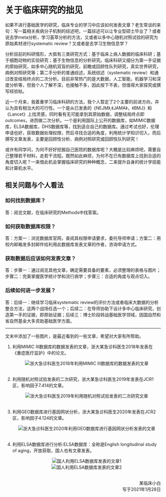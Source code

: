 # 关于临床研究的拙见

如果不进行基础医学的研究，临床专业的学习中应该如何发表文章？老生常谈的来句：写一篇相关疾病分子机制的综述吧，一篇综述可以让专业型硕士毕业了？或者说去学meta分析，学习荟萃分析的方法，又或者以多中心随机对照试验的研究为原始素材进行systematic review？又或者是去学习生物信息学？

分析目前的科研情形，大抵有三类研究方式：基于临床上病人数据的临床科研；基于细胞动物的实验研究；基于生物信息的分析研究。临床科研又细分为第一手证据的原始研究，如多中心随机双盲的研究，前瞻或回顾性队列研究，真实世界研究，病例对照研究等；第二手分析的普通综述，系统综述（systematic review）和通过改变结局终点的二次分析。目前非常热门的是大数据，人工智能，机器学习和深度分析等，但我个人了解不深，也接触不多，因此按下不表，但值得大家探究或撰写经验帖。

近一个月来，我着重学习临床科研的方法，我个人暂定了2个主要的前进方向，并认为具有相当大的可行性。一个是从已发表的《NEJM》,《JAMA》，《BMJ》和《Lancet》上找灵感，同时看有无可能拿到其原始数据，调整结局终点即outcomes，进而做二次分析。一个是利用国际上公开的数据库，如MIMIC数据库，ELSA数据库，DHS数据库等，找到适合自己的数据库。通过考试也好，伦理申请也好，获取数据处理权限，然后寻找合适的角度，利用统计学知识切入，而后撰写文章发表，主要是回顾性分析、病例对照研究或回顾性队列研究！

或许有同学问，为何不好好挖掘自己医院的数据库呢？大概是比较麻烦吧，需要自己整理若干材料，走若干流程。既然如此麻烦，为何不在已有数据库上找到合适的角度切入呢？一来借此机会掌握临床研究的种种概念，二来提升自身的统计学技能和计算机水平。

## 相关问题与个人看法

### 如何找到数据库？

答：阅览文献，在临床研究的Methods中找答案。

### 如何获取数据库权限？

答：方案一：浏览数据库官网，查阅其权限申请要求，委托导师申请；方案二：用校内邮箱发多封邮件给利用此数据库发表文章的作者，咨询申请方式。

### 获取数据后应该如何发表文章？

答：步骤一：通过阅览其他文章，确定需要具备的要素，必须整理的表格与图片；步骤二：完美掌握医学统计学和流行病学；步骤三：合适的角度与观点切入。

### 后续如何进一步发展？

答：后续一：继续学习临床systematic review的评价方法或者临床大数据的分析整合方法，这两个战场任选一个；后续二：在导师协助下设计多中心临床研究，创造第一手的证据，即原始证据；后续三：博士阶段转战基础医学领域，因国自然和省自然基金大多资助基础医学方面。

----

文末中添加了一些图片，是最近看到的一些文章，希望对大家有所帮助。

1. 利用MIMIC III数据库的数据发表的文章，浙大某急诊科医生2018年发表在《重症医疗监护》中的论文。

    <div align=center>
    <img src="https://gitee.com/zcx980605/Survive_XYSM_dev/raw/master/Image/Ch5_4-1_1.png" alt="浙大急诊科医生2018年利用MIMIC III数据库的数据发表的文章">
    </div>
    <br/>

2. 利用随机对照试验发表的二次研究，浙大某急诊科医生2019年发表在JCR1区，影响因子7.414的文章。

    <div align=center>
    <img src="https://gitee.com/zcx980605/Survive_XYSM_dev/raw/master/Image/Ch5_4-1_2.png" alt="浙大急诊科医生2019年利用随机对照试验发表的二次研究文章">
    </div>
    <br/>

3. 利用GEO数据库进行基因网状分析，浙大某急诊科医生2020年发表在JCR2区，影响因子4.124的文章。

    <div align=center>
    <img src="https://gitee.com/zcx980605/Survive_XYSM_dev/raw/master/Image/Ch5_4-1_3.png" alt="浙大急诊科医生2020年利用GEO数据库进行基因网状分析发表的文章">
    </div>
    <br/>

4. 利用ELSA数据库进行分析:ELSA数据库：全称是English longitudinal study of aging，开放获取，国人也有文章发表。

    <div align=center>
    <img src="https://gitee.com/zcx980605/Survive_XYSM_dev/raw/master/Image/Ch5_4-1_4.jpeg" alt="国人利用ELSA数据库发表的文章1">
    </div>
    <div align=center>
    <img src="https://gitee.com/zcx980605/Survive_XYSM_dev/raw/master/Image/Ch5_4-1_5.jpeg" alt="国人利用ELSA数据库发表的文章2">
    </div>
    <br/>

<p align="right">某临床小白<br/>写于2021年1月28日</p>